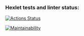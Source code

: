 ### Hexlet tests and linter status:
[![Actions Status](https://github.com/AdrianusWest/python-project-lvl1/workflows/hexlet-check/badge.svg)](https://github.com/AdrianusWest/python-project-lvl1/actions)

[![Maintainability](https://api.codeclimate.com/v1/badges/a99a88d28ad37a79dbf6/maintainability)](https://codeclimate.com/github/codeclimate/codeclimate/maintainability)
